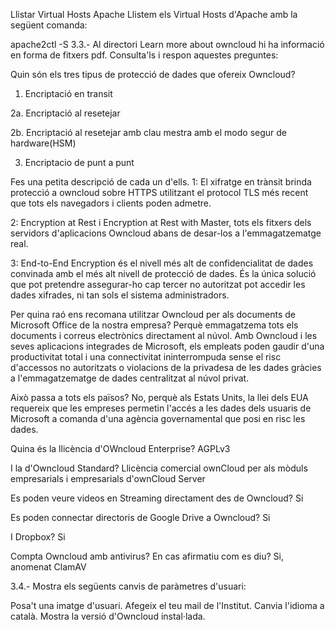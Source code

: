 Llistar Virtual Hosts Apache
Llistem els Virtual Hosts d'Apache amb la següent comanda:

apache2ctl -S
3.3.- Al directori Learn more about owncloud hi ha informació en forma de fitxers pdf. Consulta'ls i respon aquestes preguntes:

Quin són els tres tipus de protecció de dades que ofereix Owncloud?
1. Encriptació en transit

2a. Encriptació al resetejar

2b. Encriptació al resetejar amb clau mestra amb el modo segur de hardware(HSM)

3. Encriptacio de punt a punt

Fes una petita descripció de cada un d'ells.
1: El xifratge en trànsit brinda protecció a owncloud sobre HTTPS utilitzant el protocol TLS més recent que tots els navegadors i clients poden admetre.

2: Encryption at Rest i Encryption at Rest with Master, tots els fitxers dels servidors d'aplicacions Owncloud abans de desar-los a l'emmagatzematge real.

3: End-to-End Encryption és el nivell més alt de confidencialitat de dades convinada amb el més alt nivell de protecció de dades. És la única solució que pot pretendre assegurar-ho cap tercer no autoritzat pot accedir les dades xifrades, ni tan sols el sistema administradors.

Per quina raó ens recomana utilitzar Owncloud per als documents de Microsoft Office de la nostra empresa?
Perquè emmagatzema tots els documents i correus electrònics directament al núvol. Amb Owncloud i les seves aplicacions integrades de Microsoft, els empleats poden gaudir d'una productivitat total i una connectivitat ininterrompuda sense el risc d'accessos no autoritzats o violacions de la privadesa de les dades gràcies a l'emmagatzematge de dades centralitzat al núvol privat.

Això passa a tots els països?
No, perquè als Estats Units, la llei dels EUA requereix que les empreses permetin l'accés a les dades dels usuaris de Microsoft a comanda d'una agència governamental que posi en risc les dades.

Quina és la llicència d'OWncloud Enterprise?
AGPLv3

I la d'Owncloud Standard?
Llicència comercial ownCloud per als mòduls empresarials i empresarials d'ownCloud Server

Es poden veure videos en Streaming directament des de Owncloud?
Si

Es poden connectar directoris de Google Drive a Owncloud?
Si

I Dropbox?
Si

Compta Owncloud amb antivirus? En cas afirmatiu com es diu?
Si, anomenat ClamAV

3.4.- Mostra els següents canvis de paràmetres d'usuari:

Posa't una imatge d'usuari.
Afegeix el teu mail de l'Institut.
Canvia l'idioma a català.
Mostra la versió d'Owncloud instal·lada.
